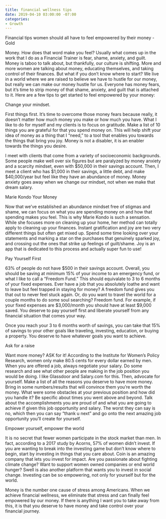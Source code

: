 ```yaml
---
title: financial wellness tips
date: 2019-04-10 03:00:00 -07:00
categories:
- Growth
---
```


Financial tips women should all have to feel empowered by their money - Gold

Money. How does that word make you feel? Usually what comes up in the work that I do as a Financial Trainer is fear, shame, anxiety, and guilt. Money is taboo to talk about, but thankfully, our culture is shifting. More and more women are talking about money, educating themselves, and taking control of their finances. But what if you don’t know where to start? We live in a world where we are raised to believe we have to hustle for our money, but really we can make our money hustle for us. Everyone has money fears, but it’s time to strip money of that shame, anxiety, and guilt that is attached to it. Here are a few tips to get started to feel empowered by your money: 

Change your mindset. 

First things first. It’s time to overcome those money fears because really, it doesn’t matter how much money you make or how much you have. What I like to do for myself and my clients is to focus on gratitude. Make a list of 10 things you are grateful for that you spend money on. This will help shift your idea of money as a thing that I “need,” to a tool that enables you towards the things that bring you joy. Money is not a disabler, it is an enabler towards the things you desire.  

I meet with clients that come from a variety of socioeconomic backgrounds. Some people make well over six figures but are paralyzed by money anxiety and a scarcity mindset, even with $50,000 in their savings account. Then, I meet a client who has $1,000 in their savings, a little debt, and make $40,000/year but feel like they have an abundance of money. Money anxiety goes away when we change our mindset, not when we make that dream salary.

Marie Kondo Your Money

Now that we’ve established an abundance mindset free of stigmas and shame, we can focus on what you are spending money on and how that spending makes you feel. This is why Marie Kondo is such a sensation. While she focuses more on cleaning up your home, her method can totally apply to cleaning up your finances. Instant gratification and joy are two very different things but often get mixed up. Spend some time looking over your statements and marking a star on the purchases that genuinely sparked joy, and crossing out the ones that strike up feelings of guilt/shame. Joy is an app that is dedicated to this process and actually super fun to use! 

Pay Yourself First

63% of people do not have $500 in their savings account. Overall, you should be saving at minimum 15% of your income to an emergency fund, or what I like to call a “Freedom Fund.” This should equivalate to 3 to 6 months of your fixed expenses. Ever have a job that you absolutely loathe and want to leave but feel trapped in staying for money? A freedom fund gives you that out to never feel stuck again. Or, do you want to travel the world for a couple months to do some soul searching? Freedom fund. For example, if your fixed expenses are $3,000/month you should have at least $9,000 saved. You deserve to pay yourself first and liberate yourself from any financial situation that comes your way. 

Once you reach your 3 to 6 months worth of savings, you can take that 15% of savings to your other goals like traveling, investing, education, or buying a property. You deserve to have whatever goals you want to achieve.

Ask for a raise

Want more money? ASK for it! According to the Institute for Women’s Policy Research, women only make 80.5 cents for every dollar earned by men. When you are offered a job, always negotiate your salary. Do some research and see what other people are making in the job position you would be doing. I like Glassdoor and Salary.com for this. Then, advocate for yourself. Make a list of all the reasons you deserve to have more money. Bring in some numbers/results that will convince them you’re worth the money. What were some obstacles at your previous position and how did you handle it? Be specific about times you went above and beyond. Talk about the accomplishments you are proud of and what you are going to achieve if given this job opportunity and salary. The worst they can say is no, which then you can say “thank u next” and go onto the next amazing job opportunity you’ll create for yourself. 

Empower yourself, empower the world

It is no secret that fewer women participate in the stock market than men. In fact, according to a 2017 study by Acorns, 57% of women didn’t invest. If you are wanting to break into the investing game but don’t know where to begin, start by investing in things that you care about. Coin is an amazing company that lets you invest for impact. Are you passionate about fighting climate change? Want to support women owned companies or end world hunger? Swell is also another platform that wants you to invest in social change. Investing can be so empowering, not only for yourself but for the world.

Money is the number one cause of stress among Americans. When we achieve financial wellness, we eliminate that stress and can finally feel empowered by our money. If there is anything I want you to take away from this, it is that you deserve to have money and take control over your financial journey.